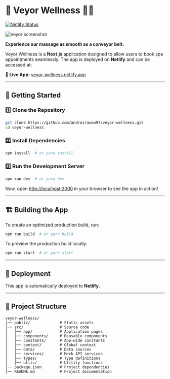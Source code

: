 # 🧖 Veyor Wellness 🧖‍♀️

[![Netlify Status](https://api.netlify.com/api/v1/badges/433f7231-b264-4db8-883d-00a9d4e4611d/deploy-status)](https://app.netlify.com/sites/veyor-wellness/deploys)

![Veyor screenshot](https://i.imgur.com/KP1eBGc.png)

**Experience our massage as smooth as a conveyor belt.**

Veyor Wellness is a **Next.js** application designed to allow users to book spa appointments seamlessly. The app is deployed on **Netlify** and can be accessed at:

🔗 **Live App:** [veyor-wellness.netlify.app](https://veyor-wellness.netlify.app)

---

## 🚀 Getting Started

### 1️⃣ Clone the Repository

```sh
git clone https://github.com/andreirawan97/veyor-wellness.git
cd veyor-wellness
```

### 2️⃣ Install Dependencies

```sh
npm install  # or yarn install
```

### 3️⃣ Run the Development Server

```sh
npm run dev  # or yarn dev
```

Now, open [http://localhost:3000](http://localhost:3000) in your browser to see the app in action!

---

## 🏗️ Building the App

To create an optimized production build, run:

```sh
npm run build  # or yarn build
```

To preview the production build locally:

```sh
npm run start  # or yarn start
```

---

## 🚀 Deployment

This app is automatically deployed to **Netlify**.

---

## 📂 Project Structure

```
veyor-wellness/
│── public/             # Static assets
│── src/                # Source code
│   ├── app/            # Application pages
│   ├── components/     # Reusable components
│   ├── constants/      # App-wide constants
│   ├── context/        # Global context
│   ├── data/           # Data sources
│   ├── services/       # Mock API services
│   ├── types/          # Type definitions
│   ├── utils/          # Utility functions
│── package.json        # Project dependencies
│── README.md           # Project documentation
```
